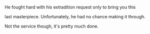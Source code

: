 He fought hard with his extradition request only to bring you this

 last masterpiece. Unfortunately, he had no chance making it through.

 Not the service though, it's pretty much done.

